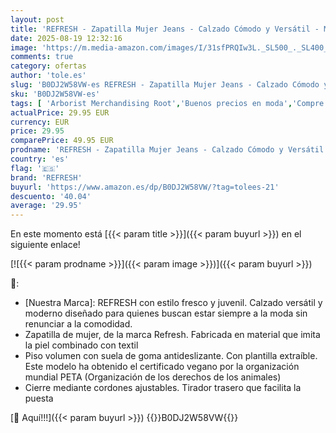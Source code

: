 ```yaml
---
layout: post
title: 'REFRESH - Zapatilla Mujer Jeans - Calzado Cómodo y Versátil - Moda Casual - Modelo 17285302  Talla 36 '
date: 2025-08-19 12:32:16
image: 'https://m.media-amazon.com/images/I/31sfPRQIw3L._SL500_._SL400_.jpg'
comments: true
category: ofertas
author: 'tole.es'
slug: 'B0DJ2W58VW-es REFRESH - Zapatilla Mujer Jeans - Calzado Cómodo y...'
sku: 'B0DJ2W58VW-es'
tags: [ 'Arborist Merchandising Root','Buenos precios en moda','Compre 2, obtenga un 10 % de descuento','Compre 2, obtenga un 10 % de descuento_Shoes 2','Moda','Moda Mujer','Self Service','Shoes','Special Features Stores','Zapatillas casual para mujer','Zapatillas deportivas y de moda para mujer','Zapatos para mujer','c8538d25-3af9-48d3-aeff-5f3ce5572a36_0','c8538d25-3af9-48d3-aeff-5f3ce5572a36_1701','c8538d25-3af9-48d3-aeff-5f3ce5572a36_7601','refresh','zapatilla','🇪🇸', ]
actualPrice: 29.95 EUR
currency: EUR
price: 29.95
comparePrice: 49.95 EUR
prodname: 'REFRESH - Zapatilla Mujer Jeans - Calzado Cómodo y Versátil - Moda Casual - Modelo 17285302  Talla 36 '
country: 'es'
flag: '🇪🇸'
brand: 'REFRESH'
buyurl: 'https://www.amazon.es/dp/B0DJ2W58VW/?tag=tolees-21'
descuento: '40.04'
average: '29.95'
---
```


En este momento está [{{< param title >}}]({{< param buyurl >}}) en el siguiente enlace!

[![{{< param prodname >}}]({{< param image >}})]({{< param buyurl >}})

🔎:

- [Nuestra Marca]: REFRESH con estilo fresco y juvenil. Calzado versátil y moderno diseñado para quienes buscan estar siempre a la moda sin renunciar a la comodidad.
- Zapatilla de mujer, de la marca Refresh. Fabricada en material que imita la piel combinado con textil
- Piso volumen con suela de goma antideslizante. Con plantilla extraíble. Este modelo ha obtenido el certificado vegano por la organización mundial PETA (Organización de los derechos de los animales)
- Cierre mediante cordones ajustables. Tirador trasero que facilita la puesta

[🛒 Aquí!!!]({{< param buyurl >}})
{{<world>}}B0DJ2W58VW{{</world>}}
